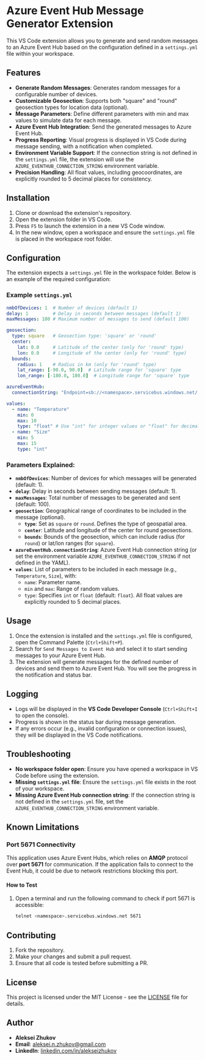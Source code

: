 
# Azure Event Hub Message Generator Extension

This VS Code extension allows you to generate and send random messages to an Azure Event Hub based on the configuration defined in a `settings.yml` file within your workspace.

## Features

- **Generate Random Messages**: Generates random messages for a configurable number of devices.
- **Customizable Geosection**: Supports both "square" and "round" geosection types for location data (optional).
- **Message Parameters**: Define different parameters with min and max values to simulate data for each message.
- **Azure Event Hub Integration**: Send the generated messages to Azure Event Hub.
- **Progress Reporting**: Visual progress is displayed in VS Code during message sending, with a notification when completed.
- **Environment Variable Support**: If the connection string is not defined in the `settings.yml` file, the extension will use the `AZURE_EVENTHUB_CONNECTION_STRING` environment variable.
- **Precision Handling**: All float values, including geocoordinates, are explicitly rounded to 5 decimal places for consistency.

## Installation

1. Clone or download the extension's repository.
2. Open the extension folder in VS Code.
3. Press `F5` to launch the extension in a new VS Code window.
4. In the new window, open a workspace and ensure the `settings.yml` file is placed in the workspace root folder.

## Configuration

The extension expects a `settings.yml` file in the workspace folder. Below is an example of the required configuration:

### Example `settings.yml`

```yaml
nmbOfDevices: 1  # Number of devices (default 1)
delay: 1         # Delay in seconds between messages (default 1)
maxMessages: 100 # Maximum number of messages to send (default 100)

geosection:
  type: square   # Geosection type: 'square' or 'round'
  center:
    lat: 0.0     # Latitude of the center (only for 'round' type)
    lon: 0.0     # Longitude of the center (only for 'round' type)
  bounds:
    radius: 1    # Radius in km (only for 'round' type)
    lat_range: [-90.0, 90.0]  # Latitude range for 'square' type
    lon_range: [-180.0, 180.0]  # Longitude range for 'square' type

azureEventHub:
  connectionString: "Endpoint=sb://<namespace>.servicebus.windows.net/;SharedAccessKeyName=<keyname>;SharedAccessKey=<key>;EntityPath=<hubname>"

values:
  - name: "Temperature"
    min: 0
    max: 10
    type: "float" # Use "int" for integer values or "float" for decimal values (default: "float")
  - name: "Size"
    min: 5
    max: 15
    type: "int"
```

### Parameters Explained:
- **`nmbOfDevices`**: Number of devices for which messages will be generated (default: 1).
- **`delay`**: Delay in seconds between sending messages (default: 1).
- **`maxMessages`**: Total number of messages to be generated and sent (default: 100).
- **`geosection`**: Geographical range of coordinates to be included in the message (optional).
  - **`type`**: Set as `square` or `round`. Defines the type of geospatial area.
  - **`center`**: Latitude and longitude of the center for round geosections.
  - **`bounds`**: Bounds of the geosection, which can include radius (for `round`) or lat/lon ranges (for `square`).
- **`azureEventHub.connectionString`**: Azure Event Hub connection string (or set the environment variable `AZURE_EVENTHUB_CONNECTION_STRING` if not defined in the YAML).
- **`values`**: List of parameters to be included in each message (e.g., `Temperature`, `Size`), with:
  - `name`: Parameter name.
  - `min` and `max`: Range of random values.
  - `type`: Specifies `int` or `float` (default: `float`). All float values are explicitly rounded to 5 decimal places.

## Usage

1. Once the extension is installed and the `settings.yml` file is configured, open the Command Palette (`Ctrl+Shift+P`).
2. Search for `Send Messages to Event Hub` and select it to start sending messages to your Azure Event Hub.
3. The extension will generate messages for the defined number of devices and send them to Azure Event Hub. You will see the progress in the notification and status bar.

## Logging

- Logs will be displayed in the **VS Code Developer Console** (`Ctrl+Shift+I` to open the console).
- Progress is shown in the status bar during message generation.
- If any errors occur (e.g., invalid configuration or connection issues), they will be displayed in the VS Code notifications.

## Troubleshooting

- **No workspace folder open**: Ensure you have opened a workspace in VS Code before using the extension.
- **Missing `settings.yml` file**: Ensure the `settings.yml` file exists in the root of your workspace.
- **Missing Azure Event Hub connection string**: If the connection string is not defined in the `settings.yml` file, set the `AZURE_EVENTHUB_CONNECTION_STRING` environment variable.

## Known Limitations

### Port 5671 Connectivity
This application uses Azure Event Hubs, which relies on **AMQP** protocol over **port 5671** for communication. If the application fails to connect to the Event Hub, it could be due to network restrictions blocking this port.

#### How to Test
1. Open a terminal and run the following command to check if port 5671 is accessible:
   ```bash
   telnet <namespace>.servicebus.windows.net 5671

## Contributing

1. Fork the repository.
2. Make your changes and submit a pull request.
3. Ensure that all code is tested before submitting a PR.

## License

This project is licensed under the MIT License - see the [LICENSE](LICENSE) file for details.

## Author

- **Aleksei Zhukov**
- **Email**: [aleksei.n.zhukov@gmail.com](mailto:aleksei.n.zhukov@gmail.com)
- **LinkedIn**: [linkedin.com/in/alekseizhukov](https://www.linkedin.com/in/alekseizhukov)
